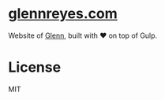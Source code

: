 # [glennreyes.com](http://glennreyes.com)
Website of [Glenn](mailto:office@glennreyes.com), built with ❤️ on top of Gulp.

# License
MIT
